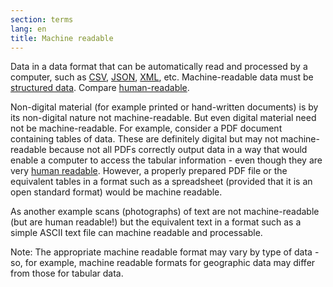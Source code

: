 ```yaml
---
section: terms
lang: en
title: Machine readable
---
```


Data in a data format that can be automatically read and processed by a computer, such as [CSV](../csv/), [JSON](../json/), [XML](../xml/), etc. Machine-readable data must be [structured data](../structured-data/). Compare [human-readable][hr].

[hr]: ../human-readable/

Non-digital material (for example printed or hand-written documents) is by its non-digital nature not machine-readable. But even digital material need not be machine-readable. For example, consider a PDF document containing tables of data. These are definitely digital but may not machine-readable because not all PDFs correctly output data in a way that would enable a computer to access the tabular information - even though they are very [human readable][hr]. However, a properly prepared PDF file or the equivalent tables in a format such as a spreadsheet (provided that it is an open standard format) would be machine readable.

As another example scans (photographs) of text are not machine-readable (but are human readable!) but the equivalent text in a format such as a simple ASCII text file can machine readable and processable.

Note: The appropriate machine readable format may vary by type of data - so, for example, machine readable formats for geographic data may differ from those for tabular data.
